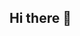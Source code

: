 ## Hi there 👋

<!--
**anglobox/anglobox** is a ✨ _special_ ✨ repository because its `README.md` (this file) appears on your GitHub profile.

Here are some ideas to get you started:

- 🔭 I’m currently working on Exportation Analist
- 🌱 I’m currently learning HTML, JS, CSS
- 👯 I’m looking to collaborate on this course
- 🤔 I’m looking for help with my knowledges
- 💬 Ask me about Anything
- 📫 How to reach me: search for anglobox
- 😄 Pronouns: he/him
- ⚡ Fun fact: I'm an ex cruise member
-->
